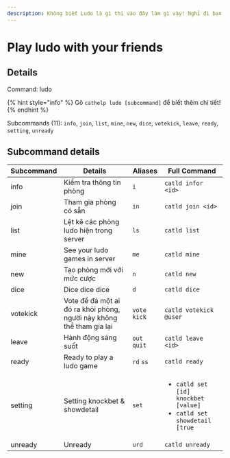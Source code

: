 ```yaml
---
description: Không biết Ludo là gì thì vào đây làm gì vậy! Nghỉ đi bạn oi!
---
```


# Play ludo with your friends

## Details

Command: ludo

{% hint style="info" %}
Gõ `cathelp ludo [subcommand]` để biết thêm chi tiết!
{% endhint %}

Subcommands (11): `info`, `join`, `list`, `mine`, `new`, `dice`, `votekick`, `leave`, `ready`, `setting`, `unready`

## Subcommand details

| Subcommand | Details                                                              | Aliases       | Full Command                                                                                                          |
| ---------- | -------------------------------------------------------------------- | ------------- | --------------------------------------------------------------------------------------------------------------------- |
| info       | Kiểm tra thông tin phòng                                             | `i`           | `catld infor <id>`                                                                                                    |
| join       | Tham gia phòng có sẵn                                                | `in`          | `catld join <id>`                                                                                                     |
| list       | Lệt kê các phòng ludo hiện trong server                              | `ls`          | `catld list`                                                                                                          |
| mine       | See your ludo games in server                                        | `me`          | `catld mine`                                                                                                          |
| new        | Tạo phòng mới với mức cược                                           | `n`           | `catld new`                                                                                                           |
| dice       | Dice dice dice                                                       | `d`           | `catld dice`                                                                                                          |
| votekick   | Vote để đá một ai đó ra khỏi phòng, người này không thể tham gia lại | `vote` `kick` | `catld votekick @user`                                                                                                |
| leave      | Hành động sáng suốt                                                  | `out` `quit`  | `catld leave <id>`                                                                                                    |
| ready      | Ready to play a ludo game                                            | `rd` `ss`     | `catld ready`                                                                                                         |
| setting    | Setting knockbet & showdetail                                        | `set`         | <ul><li><code>catld set [id] knockbet [value]</code></li><li><code>catld set showdetail [true|false]</code></li></ul> |
| unready    | Unready                                                              | `urd`         | `catld unready`                                                                                                       |
